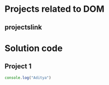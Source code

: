 # Projects related to DOM

## projectslink


# Solution code

## Project 1

``` javascript
console.log("Aditya")

```